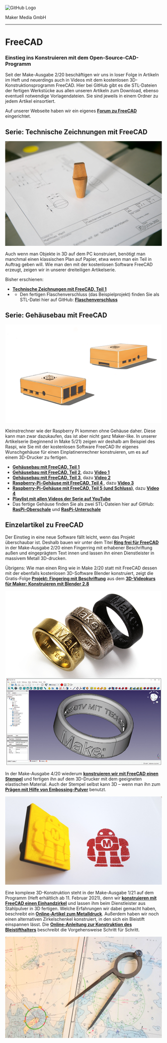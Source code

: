 ![GitHub Logo](http://www.heise.de/make/icons/make_logo.png)

Maker Media GmbH

***

# FreeCAD

### Einstieg ins Konstruieren mit dem Open-Source-CAD-Programm

Seit der Make-Ausgabe 2/20 beschäftigen wir uns in loser Folge in Artikeln im Heft und neuerdings auch in Videos mit dem kostenlosen 3D-Konstruktionsprogramm FreeCAD. Hier bei GitHub gibt es die STL-Dateien der fertigen Werkstücke aus allen unseren Artikeln zum Download, ebenso eventuell notwendige Vorlagendateien. Sie sind jeweils in einem Ordner zu jedem Artikel einsortiert. 

Auf unserer Webseite haben wir ein eigenes **[Forum zu FreeCAD](https://www.heise.de/forum/Make/Themen-Hilfe/Software-und-Firmware/FreeCAD/forum-453453/)** eingerichtet.

## Serie: Technische Zeichnungen mit FreeCAD

![Picture](https://github.com/MakeMagazinDE/FreeCAD/blob/master/doc/TechDraw.jpg)

Auch wenn man Objekte in 3D auf dem PC konstruiert, benötigt man manchmal einen klassischen Plan auf Papier, etwa wenn man ein Teil in Auftrag geben will. Wie man den mit der kostenlosen Software FreeCAD erzeugt, zeigen wir in unserer dreiteiligen Artikelserie.  

Bisher erschienen:
* **[Technische Zeichnungen mit FreeCAD, Teil 1](https://www.heise.de/select/make/2022/6/2222214045947790831)**
* * Den fertigen Flaschenverschluss (das Beispielprojekt) finden Sie als STL-Datei hier auf GitHub: **[Flaschenverschluss](./Make_6_22_Flaschenverschluss/Flaschenverschluss2.stl)**

## Serie: Gehäusebau mit FreeCAD

![Picture](https://github.com/MakeMagazinDE/FreeCAD/blob/master/doc/Gehaeuse.png)

Kleinstrechner wie der Raspberry Pi kommen ohne Gehäuse daher. Diese kann man zwar dazukaufen, das ist aber nicht ganz Maker-like. In unserer Artikelserie (beginnend in Make 5/21) zeigen wir deshalb am Beispiel des Raspi, wie Sie mit der kostenlosen Software FreeCAD Ihr eigenes Wunschgehäuse für einen Einplatinenrechner konstruieren, um es auf einem 3D-Drucker zu fertigen. 
 
* **[Gehäusebau mit FreeCAD, Teil 1](https://www.heise.de/select/make/2021/5/2034509123965342495)**
* **[Gehäusebau mit FreeCAD, Teil 2](https://www.heise.de/select/make/2021/6/2034509150125674729)**, dazu **[Video 1](https://youtu.be/mTOtj-k5WJk)** 
* **[Gehäusebau mit FreeCAD, Teil 3](https://www.heise.de/select/make/2022/1/2135511223731904172)**, dazu **[Video 2](https://youtu.be/klrXuglH5ps)**
* **[Raspberry-Pi-Gehäuse mit FreeCAD, Teil 4 ](https://www.heise.de/select/make/2022/2/2204009260233886823)**, dazu **[Video 3](https://youtu.be/QHH2Lry66A0)**
* **[Raspberry-Pi-Gehäuse mit FreeCAD, Teil 5 (und Schluss)](https://www.heise.de/select/make/2022/3/2206315233804189178)**, dazu **[Video 4](https://youtu.be/ClRdhIMQjxk)** 
* **[Playlist mit allen Videos der Serie auf YouTube](https://www.youtube.com/watch?v=mTOtj-k5WJk&list=PLYRmZVixLwIYZBN-rt_pRGcsrzphuYtCA)**
* Das fertige Gehäuse finden Sie als zwei STL-Dateien hier auf GitHub: **[RasPi-Oberschale](./Make_5_21:Raspi-Gehaeuse/RasPi-Oberschale.stl)** und **[RasPi-Unterschale](./Make_5_21_Raspi-Gehaeuse/RasPi-Unterschale.stl)**

## Einzelartikel zu FreeCAD

Der Einstieg in eine neue Software fällt leicht, wenn das Projekt überschaubar ist. Deshalb bauen wir unter dem Titel **[Ring frei für FreeCAD](https://www.heise.de/select/make/2020/2/1587484648302541)** in der Make-Ausgabe 2/20 einen Fingerring mit erhabener Beschriftung außen und eingeprägtem Text innen und lassen ihn einen Dienstleister in massivem Metall 3D-drucken.

Übrigens: Wie man einen Ring wie in Make 2/20 statt mit FreeCAD dessen mit der ebenfalls kostenlosen 3D-Software Blender konstruiert, zeigt die Gratis-Folge **[Projekt: Fingering mit Beschriftung](https://heise.de/-4699385)** aus dem **[3D-Videokurs für Maker: Konstruieren mit Blender 2.8](https://heise.de/-4577160)**

![Picture](https://github.com/MakeMagazinDE/FreeCAD/blob/master/doc/Ringe.jpg)

In der Make-Ausgabe 4/20 wiederum **[konstruieren wir mit FreeCAD einen Stempel](https://www.heise.de/select/make/2020/4/2014805251380948921)** und fertigen ihn auf dem 3D-Drucker mit dem geeigneten elastischen Material. Auch der Stempel selbst kann 3D – wenn man ihn zum **[Prägen mit Hilfe von Embossing-Pulver](https://heise.de/-4855497)** benutzt.

![Picture](https://github.com/MakeMagazinDE/FreeCAD/blob/master/doc/Stempel.jpg)

Eine komplexe 3D-Konstruktion steht in der Make-Ausgabe 1/21 auf dem Programm (Heft erhältlich ab 11. Februar 2021), denn wir **[konstruieren mit FreeCAD einen Einhandzirkel](https://www.heise.de/select/make/2021/1/2020410113429465287)** und lassen ihm beim Dienstleister aus Stahlpulver in 3D fertigen. Welche Erfahrungen wir dabei gemacht haben, beschreibt ein **[Online-Artikel zum Metalldruck](https://heise.de/-5043598)**. Außerdem haben wir noch einen alternativen Zirkelschenkel konstruiert, in den sich ein Bleistift einspannen lässt. Die **[Online-Anleitung zur Konstruktion des Bleistifthalters](https://heise.de/-5043572)** beschreibt die Vorgehensweise Schritt für Schritt.

![Picture](https://github.com/MakeMagazinDE/FreeCAD/blob/master/doc/Zirkel.jpg)




